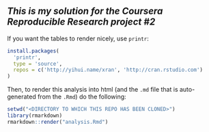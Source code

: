 ## *This is my solution for the Coursera Reproducible Research project #2*

If you want the tables to render nicely, use `printr`:

```r
install.packages(
  'printr',
  type = 'source',
  repos = c('http://yihui.name/xran', 'http://cran.rstudio.com')
)
```

Then, to render this analysis into html (and the `.md` file that is auto-generated from the `.Rmd`) do the following:

```r
setwd("<DIRECTORY TO WHICH THIS REPO HAS BEEN CLONED>")
library(rmarkdown)
rmarkdown::render("analysis.Rmd")
```

